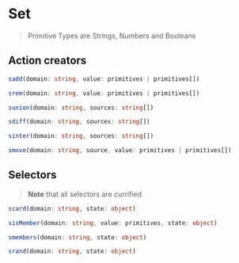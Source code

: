 # Set

> Primitive Types are Strings, Numbers and Booleans

## Action creators

```ts
sadd(domain: string, value: primitives | primitives[])

srem(domain: string, value: primitives | primitives[])

sunion(domain: string, sources: string[])

sdiff(domain: string, sources: string[])

sinter(domain: string, sources: string[])

smove(domain: string, source, value: primitives | primitives[])
```

## Selectors

> **Note** that all selectors are currified

```ts
scard(domain: string, state: object)

sisMember(domain: string, value: primitives, state: object)

smembers(domain: string, state: object)

srand(domain: string, state: object)
```